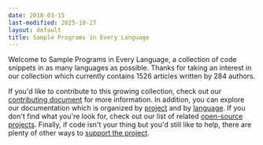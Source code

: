 ```yaml
---
date: 2018-03-15
last-modified: 2025-10-27
layout: default
title: Sample Programs in Every Language
---
```


Welcome to Sample Programs in Every Language, a collection of code snippets in as many languages as possible. Thanks for taking an interest in our collection which currently contains 1526 articles written by 284 authors.

If you'd like to contribute to this growing collection, check out our [contributing document](https://github.com/TheRenegadeCoder/sample-programs/blob/master/.github/CONTRIBUTING.md) for more information. In addition, you can explore our documentation which is organized by [project](/projects) and by [language](/languages). If you don't find what you're look for, check out our list of related [open-source projects](/related). Finally, if code isn't your thing but you'd still like to help, there are plenty of other ways to [support the project](https://therenegadecoder.com/updates/5-ways-you-can-support-the-renegade-coder/).
